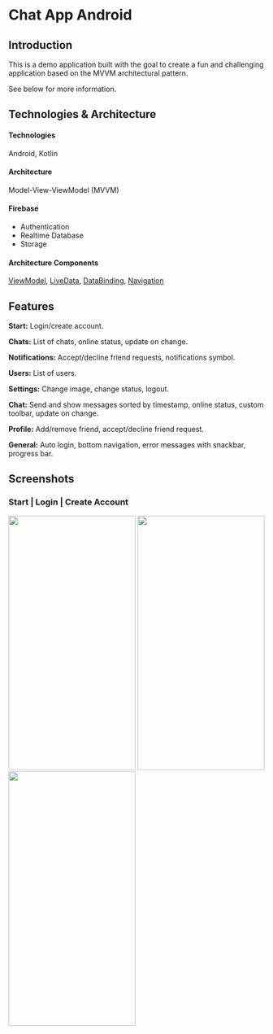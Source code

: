 # Chat App Android


## Introduction
This is a demo application built with the goal to create a fun and challenging application based on the MVVM architectural pattern.

See below for more information.

## Technologies & Architecture 

#### Technologies
Android, Kotlin

#### Architecture
Model-View-ViewModel (MVVM)

#### Firebase
* Authentication
* Realtime Database
* Storage

#### Architecture Components
[ViewModel](https://developer.android.com/topic/libraries/architecture/viewmodel), [LiveData](https://developer.android.com/topic/libraries/architecture/livedata), [DataBinding](https://developer.android.com/topic/libraries/data-binding), 
[Navigation](https://developer.android.com/guide/navigation/)

## Features

**Start:** Login/create account.

**Chats:** List of chats, online status, update on change.

**Notifications:** Accept/decline friend requests, notifications symbol.

**Users:** List of users.

**Settings:** Change image, change status, logout.

**Chat:** Send and show messages sorted by timestamp, online status, custom toolbar, update on change.

**Profile:** Add/remove friend, accept/decline friend request.

**General:** Auto login, bottom navigation, error messages with snackbar, progress bar.

## Screenshots

### Start | Login | Create Account

<p align = "left" >
  <img width="250" height="500" src="github_images/start.png">
  <img width="250" height="500"  src="github_images/login.png"> 
  <img width="250" height="500" src="github_images/create.png"> 
</p>



